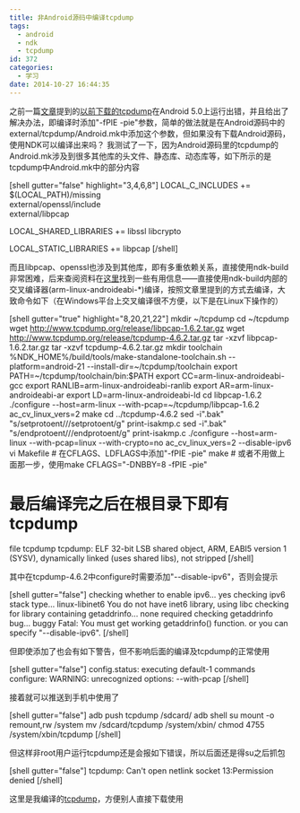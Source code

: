 ```yaml
---
title: 非Android源码中编译tcpdump
tags:
  - android
  - ndk
  - tcpdump
id: 372
categories:
  - 学习
date: 2014-10-27 16:44:35
---
```


之前一篇[文章](http://202.203.209.55:8080/?p=367)提到的[以前下载的tcpdump](http://www.strazzere.com/android/tcpdump)在Android 5.0上运行出错，并且给出了解决办法，即编译时添加"-fPIE -pie"参数，简单的做法就是在Android源码中的external/tcpdump/Android.mk中添加这个参数，但如果没有下载Android源码，使用NDK可以编译出来吗？<!--more-->
我测试了一下，因为Android源码里的tcpdump的Android.mk涉及到很多其他库的头文件、静态库、动态库等，如下所示的是tcpdump中Android.mk中的部分内容

[shell gutter="false" highlight="3,4,6,8"]
LOCAL_C_INCLUDES += \
$(LOCAL_PATH)/missing\
external/openssl/include\
external/libpcap

LOCAL_SHARED_LIBRARIES += libssl libcrypto

LOCAL_STATIC_LIBRARIES += libpcap
[/shell]

而且libpcap、openssl也涉及到其他库，即有多重依赖关系，直接使用ndk-build非常困难，后来查阅资料在[这里](http://omappedia.org/wiki/USB_Sniffing_with_tcpdump)找到一些有用信息——直接使用ndk-build内部的交叉编译器(arm-linux-androideabi-*)编译，按照文章里提到的方式去编译，大致命令如下（在Windows平台上交叉编译很不方便，以下是在Linux下操作的）

[shell gutter="true" highlight="8,20,21,22"]
mkdir ~/tcpdump
cd ~/tcpdump
wget http://www.tcpdump.org/release/libpcap-1.6.2.tar.gz
wget http://www.tcpdump.org/release/tcpdump-4.6.2.tar.gz
tar -xzvf libpcap-1.6.2.tar.gz
tar -xzvf tcpdump-4.6.2.tar.gz
mkdir toolchain
%NDK_HOME%/build/tools/make-standalone-toolchain.sh --platform=android-21 --install-dir=~/tcpdump/toolchain
export PATH=~/tcpdump/toolchain/bin:$PATH
export CC=arm-linux-androideabi-gcc
export RANLIB=arm-linux-androideabi-ranlib
export AR=arm-linux-androideabi-ar
export LD=arm-linux-androideabi-ld
cd libpcap-1.6.2
./configure --host=arm-linux --with-pcap=~/tcpdump/libpcap-1.6.2 ac_cv_linux_vers=2
make
cd ../tcpdump-4.6.2
sed -i&quot;.bak&quot; &quot;s/setprotoent/\/\/setprotoent/g&quot; print-isakmp.c
sed -i&quot;.bak&quot; &quot;s/endprotoent/\/\/endprotoent/g&quot; print-isakmp.c
./configure --host=arm-linux --with-pcap=linux --with-crypto=no ac_cv_linux_vers=2 --disable-ipv6
vi Makefile # 在CFLAGS、LDFLAGS中添加&quot;-fPIE -pie&quot;
make # 或者不用做上面那一步，使用make CFLAGS=&quot;-DNBBY=8 -fPIE -pie&quot;
# 最后编译完之后在根目录下即有tcpdump
file tcpdump
tcpdump: ELF 32-bit LSB  shared object, ARM, EABI5 version 1 (SYSV), dynamically linked (uses shared libs), not stripped
[/shell]

其中在tcpdump-4.6.2中configure时需要添加"--disable-ipv6"，否则会提示

[shell gutter="false"]
checking whether to enable ipv6... yes
checking ipv6 stack type... linux-libinet6
You do not have inet6 library, using libc
checking for library containing getaddrinfo... none required
checking getaddrinfo bug... buggy
Fatal: You must get working getaddrinfo() function.
       or you can specify &quot;--disable-ipv6&quot;.
[/shell]

但即使添加了也会有如下警告，但不影响后面的编译及tcpdump的正常使用

[shell gutter="false"]
config.status: executing default-1 commands
configure: WARNING: unrecognized options: --with-pcap
[/shell]

接着就可以推送到手机中使用了

[shell gutter="false"]
adb push tcpdump /sdcard/
adb shell
su
mount -o remount,rw /system
mv /sdcard/tcpdump /system/xbin/
chmod 4755 /system/xbin/tcpdump
[/shell]

但这样非root用户运行tcpdump还是会报如下错误，所以后面还是得su之后抓包

[shell gutter="false"]
tcpdump: Can't open netlink socket 13:Permission denied
[/shell]

这里是我编译的[tcpdump](http://202.203.209.55:8080/wp-content/uploads/2014/10/tcpdump.zip)，方便别人直接下载使用
